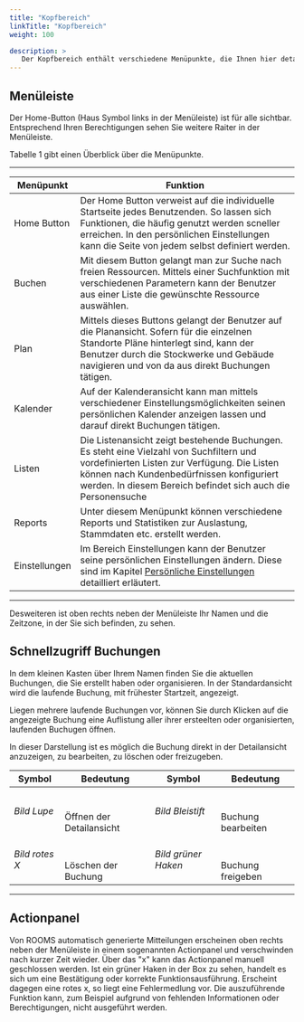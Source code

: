```yaml
---
title: "Kopfbereich"
linkTitle: "Kopfbereich"
weight: 100

description: >
   Der Kopfbereich enthält verschiedene Menüpunkte, die Ihnen hier detailiert beschrieben werden. Es kann jedoch sein, dass Sie nicht für jeden dieser Menüpunkte eine Berechtigung haben. Ist dies der Fall, werden Sie den entsprechenden Menüpunkt nicht sehen.
---
```


## Menüleiste
Der Home-Button (Haus Symbol links in der Menüleiste) ist für alle sichtbar. Entsprechend Ihren Berechtigungen sehen Sie weitere Raiter in der Menüleiste. 

<!-- Bild Kopfbereich mit Home Button, Menüleiste, Username, entsprechende Zeitzone und laufender Buchung -->

<!-- Bild Kopfbereich_beschriftet_ohneReservation -->

Tabelle 1 gibt einen Überblick über die Menüpunkte.

---
|Menüpunkt|Funktion|
|---|---|
|Home Button|Der Home Button verweist auf die individuelle Startseite jedes Benutzenden. So lassen sich Funktionen, die häufig genutzt werden scneller erreichen. In den persönlichen Einstellungen kann die Seite von jedem selbst definiert werden.|
|Buchen|Mit diesem Button gelangt man zur Suche nach freien Ressourcen. Mittels einer Suchfunktion mit verschiedenen Parametern kann der Benutzer aus einer Liste die gewünschte Ressource auswählen.|
|Plan|Mittels dieses Buttons gelangt der Benutzer auf die Planansicht. Sofern für die einzelnen Standorte Pläne hinterlegt sind, kann der Benutzer durch die Stockwerke und Gebäude navigieren und von da aus direkt Buchungen tätigen.|
|Kalender|Auf der Kalenderansicht kann man mittels verschiedener Einstellungsmöglichkeiten seinen persönlichen Kalender anzeigen lassen und darauf direkt Buchungen tätigen.|
|Listen|Die Listenansicht zeigt bestehende Buchungen. Es steht eine Vielzahl von Suchfiltern und vordefinierten Listen zur Verfügung. Die Listen können nach Kundenbedürfnissen konfiguriert werden. In diesem Bereich befindet sich auch die Personensuche |
|Reports|Unter diesem Menüpunkt können verschiedene Reports und Statistiken zur Auslastung, Stammdaten etc. erstellt werden. |
|Einstellungen|Im Bereich Einstellungen kann der Benutzer seine persönlichen Einstellungen ändern. Diese sind im Kapitel [Persönliche Einstellungen](/Einstellungen/PersönlicheEinstellungen) detailliert erläutert.|
---

Desweiteren ist oben rechts neben der Menüleiste Ihr Namen und die Zeitzone, in der Sie sich befinden, zu sehen.

## Schnellzugriff Buchungen

In dem kleinen Kasten über Ihrem Namen finden Sie die aktuellen Buchungen, die Sie erstellt haben oder organisieren. In der Standardansicht wird die laufende Buchung, mit frühester Startzeit, angezeigt.

<!-- Bild Kopfbereich mit Buchung beschriftet -->

Liegen mehrere laufende Buchungen vor, können Sie durch Klicken auf die angezeigte Buchung eine Auflistung aller ihrer ersteelten oder organisierten, laufenden Buchugen öffnen. 

<!-- Bild Schnellzugriff Buchungen -->

In dieser Darstellung ist es möglich die Buchung direkt in der Detailansicht anzuzeigen, zu bearbeiten, zu löschen oder freizugeben. 

|Symbol|Bedeutung|Symbol|Bedeutung|
|---|---|---|---|
|_Bild Lupe_|<br> <br> Öffnen der Detailansicht|_Bild Bleistift_|<br> <br> Buchung bearbeiten|
|_Bild rotes X_|<br> <br> Löschen der Buchung|_Bild grüner Haken_|<br> <br> Buchung freigeben|
---

## Actionpanel

Von ROOMS automatisch generierte Mitteilungen erscheinen oben rechts neben der Menüleiste in einem sogenannten Actionpanel und verschwinden nach kurzer Zeit wieder. Über das "x" kann das Actionpanel manuell geschlossen werden.
Ist ein grüner Haken in der Box zu sehen, handelt es sich um eine Bestätigung oder korrekte Funktionsausführung. Erscheint dagegen eine rotes x, so liegt eine Fehlermedlung vor. Die auszuführende Funktion kann, zum Beispiel aufgrund von fehlenden Informationen oder Berechtigungen, nicht ausgeführt werden.

<!-- Bild Infobox beschriftet -->
<br>
